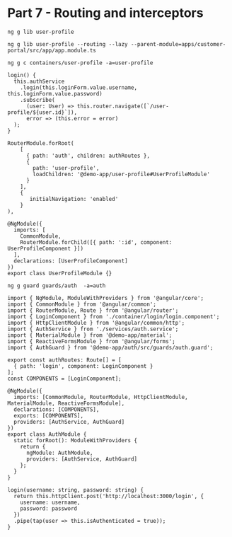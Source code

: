 # Part 7 - Routing and interceptors

```
ng g lib user-profile
```

```
ng g lib user-profile --routing --lazy --parent-module=apps/customer-portal/src/app/app.module.ts
```

```
ng g c containers/user-profile -a=user-profile
```

    login() {
      this.authService
        .login(this.loginForm.value.username, this.loginForm.value.password)
        .subscribe(
          (user: User) => this.router.navigate([`/user-profile/${user.id}`]),
          error => (this.error = error)
      );
    }

```
RouterModule.forRoot(
    [
      { path: 'auth', children: authRoutes },
      {
        path: 'user-profile',
        loadChildren: '@demo-app/user-profile#UserProfileModule'
      }
    ],
    {
       initialNavigation: 'enabled'
    }
),
```

```
@NgModule({
  imports: [
    CommonModule,
    RouterModule.forChild([{ path: ':id', component: UserProfileComponent }])
  ],
  declarations: [UserProfileComponent]
})
export class UserProfileModule {}
```

```
ng g guard guards/auth  -a=auth
```

```
import { NgModule, ModuleWithProviders } from '@angular/core';
import { CommonModule } from '@angular/common';
import { RouterModule, Route } from '@angular/router';
import { LoginComponent } from './container/login/login.component';
import { HttpClientModule } from '@angular/common/http';
import { AuthService } from './services/auth.service';
import { MaterialModule } from '@demo-app/material';
import { ReactiveFormsModule } from '@angular/forms';
import { AuthGuard } from '@demo-app/auth/src/guards/auth.guard';

export const authRoutes: Route[] = [
  { path: 'login', component: LoginComponent }
];
const COMPONENTS = [LoginComponent];

@NgModule({
  imports: [CommonModule, RouterModule, HttpClientModule, MaterialModule, ReactiveFormsModule],
  declarations: [COMPONENTS],
  exports: [COMPONENTS],
  providers: [AuthService, AuthGuard]
})
export class AuthModule {
  static forRoot(): ModuleWithProviders {
    return {
      ngModule: AuthModule,
      providers: [AuthService, AuthGuard]
    };
  }
}
```

```
login(username: string, password: string) {
  return this.httpClient.post('http://localhost:3000/login', {
    username: username,
    password: password
  })
  .pipe(tap(user => this.isAuthenticated = true));
}
```



